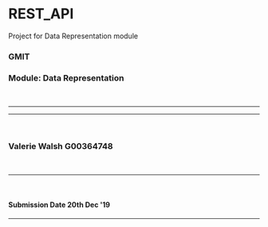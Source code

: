 # REST_API
Project for Data Representation module

### GMIT 
### Module: Data Representation
<br>

---
---

<br>

### Valerie Walsh G00364748
<br>

---
<br>

#### Submission Date 20th Dec '19
---
<br>
